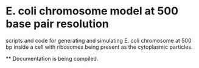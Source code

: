# E. coli chromosome model at 500 base pair resolution
scripts and code for generating and simulating E. coli chromosome at 500 bp inside a cell with ribosomes being present as the cytoplasmic particles.<br>

** Documentation is being compiled.

